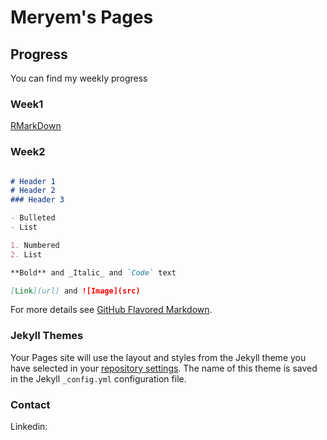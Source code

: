 # Meryem's Pages


## Progress

You can find my weekly progress

### Week1
[RMarkDown](RMarkdown.html)

### Week2

```markdown

# Header 1
# Header 2
### Header 3

- Bulleted
- List

1. Numbered
2. List

**Bold** and _Italic_ and `Code` text

[Link](url) and ![Image](src)
```

For more details see [GitHub Flavored Markdown](https://guides.github.com/features/mastering-markdown/).

### Jekyll Themes

Your Pages site will use the layout and styles from the Jekyll theme you have selected in your [repository settings](https://github.com/pjournal/gh-pages-template/settings). The name of this theme is saved in the Jekyll `_config.yml` configuration file.

###  Contact
Linkedin:
